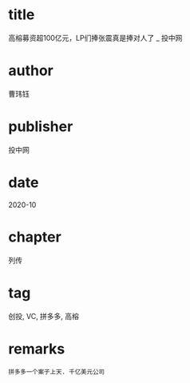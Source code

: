 # title
高榕募资超100亿元，LP们捧张震真是捧对人了 _ 投中网

# author
曹玮钰

# publisher
投中网

# date
2020-10

# chapter
列传

# tag
创投, VC, 拼多多, 高榕

# remarks
`拼多多一个案子上天. 千亿美元公司`
